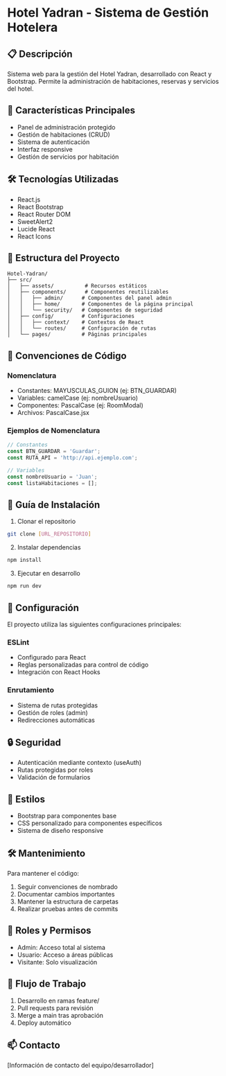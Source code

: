 # Hotel Yadran - Sistema de Gestión Hotelera

## 📋 Descripción
Sistema web para la gestión del Hotel Yadran, desarrollado con React y Bootstrap. Permite la administración de habitaciones, reservas y servicios del hotel.

## 🚀 Características Principales
- Panel de administración protegido
- Gestión de habitaciones (CRUD)
- Sistema de autenticación
- Interfaz responsive
- Gestión de servicios por habitación

## 🛠️ Tecnologías Utilizadas
- React.js
- React Bootstrap
- React Router DOM
- SweetAlert2
- Lucide React
- React Icons

## 📁 Estructura del Proyecto
```
Hotel-Yadran/
├── src/
│   ├── assets/          # Recursos estáticos
│   ├── components/      # Componentes reutilizables
│   │   ├── admin/      # Componentes del panel admin
│   │   ├── home/       # Componentes de la página principal
│   │   └── security/   # Componentes de seguridad
│   ├── config/         # Configuraciones
│   │   ├── context/    # Contextos de React
│   │   └── routes/     # Configuración de rutas
│   └── pages/          # Páginas principales
```

## 🔐 Convenciones de Código

### Nomenclatura
- Constantes: MAYUSCULAS_GUION (ej: BTN_GUARDAR)
- Variables: camelCase (ej: nombreUsuario)
- Componentes: PascalCase (ej: RoomModal)
- Archivos: PascalCase.jsx

### Ejemplos de Nomenclatura
```javascript
// Constantes
const BTN_GUARDAR = 'Guardar';
const RUTA_API = 'http://api.ejemplo.com';

// Variables
const nombreUsuario = 'Juan';
const listaHabitaciones = [];
```

## 🚦 Guía de Instalación
1. Clonar el repositorio
```bash
git clone [URL_REPOSITORIO]
```
2. Instalar dependencias
```bash
npm install
```
3. Ejecutar en desarrollo
```bash
npm run dev
```

## 📝 Configuración
El proyecto utiliza las siguientes configuraciones principales:

### ESLint
- Configurado para React
- Reglas personalizadas para control de código
- Integración con React Hooks

### Enrutamiento
- Sistema de rutas protegidas
- Gestión de roles (admin)
- Redirecciones automáticas

## 🔒 Seguridad
- Autenticación mediante contexto (useAuth)
- Rutas protegidas por roles
- Validación de formularios

## 🎨 Estilos
- Bootstrap para componentes base
- CSS personalizado para componentes específicos
- Sistema de diseño responsive

## 🛠️ Mantenimiento
Para mantener el código:
1. Seguir convenciones de nombrado
2. Documentar cambios importantes
3. Mantener la estructura de carpetas
4. Realizar pruebas antes de commits

## 👥 Roles y Permisos
- Admin: Acceso total al sistema
- Usuario: Acceso a áreas públicas
- Visitante: Solo visualización

## 🔄 Flujo de Trabajo
1. Desarrollo en ramas feature/
2. Pull requests para revisión
3. Merge a main tras aprobación
4. Deploy automático

## 📫 Contacto
[Información de contacto del equipo/desarrollador]
